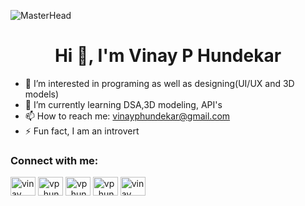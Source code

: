 ![MasterHead](https://camo.githubusercontent.com/ba9f3bd30647e352a3f5e1e45eb45c6ec7bad6155cd16aaedf4a426738da0ca5/68747470733a2f2f696e646f616e616c79746963612e636f6d2f7374617469632f696d616765732f62616e6e6572722e676966)

<h1 align="center">Hi 👋, I'm Vinay P Hundekar</h1>
<!-- <img align="right" alt="Coding" height="300" src="https://media.giphy.com/media/LaVp0AyqR5bGsC5Cbm/giphy.gif"> -->

- 👀 I’m interested in programing as well as designing(UI/UX and 3D models)
- 🌱 I’m currently learning DSA,3D modeling, API's 
- 📫 How to reach me: vinayphundekar@gmail.com
- ⚡ Fun fact, I am an introvert
<!-- - 💞️ I’m looking to collaborate on Web Development -->

<h3 align="left">Connect with me:</h3>
<p align="left">
<a href="https://linkedin.com/in/vinay-p-hundekar-674652204" target="blank"><img align="center" src="https://raw.githubusercontent.com/rahuldkjain/github-profile-readme-generator/master/src/images/icons/Social/linked-in-alt.svg" alt="vinay" height="30" width="40" /></a>
<a href="https://www.instagram.com/vphundekar/" target="blank"><img align="center" src="https://raw.githubusercontent.com/rahuldkjain/github-profile-readme-generator/master/src/images/icons/Social/instagram.svg" alt="vp_hundekar" height="30" width="40" /></a>
<a href="https://www.codechef.com/users/vp_hundekar02" target="blank"><img align="center" src="https://cdn.jsdelivr.net/npm/simple-icons@3.1.0/icons/codechef.svg" alt="vp_hundekar02" height="30" width="40" /></a>
<a href="https://www.leetcode.com/vp_hundekar" target="blank"><img align="center" src="https://raw.githubusercontent.com/rahuldkjain/github-profile-readme-generator/master/src/images/icons/Social/leet-code.svg" alt="vp_hundekar" height="30" width="40" /></a>
<a href="https://discord.gg/vinay" target="blank"><img align="center" src="https://raw.githubusercontent.com/rahuldkjain/github-profile-readme-generator/master/src/images/icons/Social/discord.svg" alt="vinay" height="30" width="40" /></a>
</p>
<!--
<h3 align="left">Languages and Tools:</h3>
<p align="left"> <a href="https://www.blender.org/" target="_blank" rel="noreferrer"> <img src="https://download.blender.org/branding/community/blender_community_badge_white.svg" alt="blender" width="40" height="40"/> </a> <a href="https://getbootstrap.com" target="_blank" rel="noreferrer"> <img src="https://raw.githubusercontent.com/devicons/devicon/master/icons/bootstrap/bootstrap-plain-wordmark.svg" alt="bootstrap" width="40" height="40"/> </a> <a href="https://www.cprogramming.com/" target="_blank" rel="noreferrer"> <img src="https://raw.githubusercontent.com/devicons/devicon/master/icons/c/c-original.svg" alt="c" width="40" height="40"/> </a> <a href="https://www.w3schools.com/cpp/" target="_blank" rel="noreferrer"> <img src="https://raw.githubusercontent.com/devicons/devicon/master/icons/cplusplus/cplusplus-original.svg" alt="cplusplus" width="40" height="40"/> </a> <a href="https://www.w3schools.com/cs/" target="_blank" rel="noreferrer"> <img src="https://raw.githubusercontent.com/devicons/devicon/master/icons/csharp/csharp-original.svg" alt="csharp" width="40" height="40"/> </a> <a href="https://www.w3schools.com/css/" target="_blank" rel="noreferrer"> <img src="https://raw.githubusercontent.com/devicons/devicon/master/icons/css3/css3-original-wordmark.svg" alt="css3" width="40" height="40"/> </a> <a href="https://www.figma.com/" target="_blank" rel="noreferrer"> <img src="https://www.vectorlogo.zone/logos/figma/figma-icon.svg" alt="figma" width="40" height="40"/> </a> <a href="https://git-scm.com/" target="_blank" rel="noreferrer"> <img src="https://www.vectorlogo.zone/logos/git-scm/git-scm-icon.svg" alt="git" width="40" height="40"/> </a> <a href="https://www.w3.org/html/" target="_blank" rel="noreferrer"> <img src="https://raw.githubusercontent.com/devicons/devicon/master/icons/html5/html5-original-wordmark.svg" alt="html5" width="40" height="40"/> </a> <a href="https://www.java.com" target="_blank" rel="noreferrer"> <img src="https://raw.githubusercontent.com/devicons/devicon/master/icons/java/java-original.svg" alt="java" width="40" height="40"/><a href="https://www.mysql.com/" target="_blank" rel="noreferrer"> <img src="https://raw.githubusercontent.com/devicons/devicon/master/icons/mysql/mysql-original-wordmark.svg" alt="mysql" width="40" height="40"/> </a> <a href="https://postman.com" target="_blank" rel="noreferrer"> <img src="https://www.vectorlogo.zone/logos/getpostman/getpostman-icon.svg" alt="postman" width="40" height="40"/> </a> <a href="https://www.python.org" target="_blank" rel="noreferrer"> <img src="https://raw.githubusercontent.com/devicons/devicon/master/icons/python/python-original.svg" alt="python" width="40" height="40"/> </a> <a href="https://unity.com/" target="_blank" rel="noreferrer"> <img src="https://www.vectorlogo.zone/logos/unity3d/unity3d-icon.svg" alt="unity" width="40" height="40"/> </a> </p>
 <p align="left">  </a> </p>

<p><img align="left" src="https://github-readme-stats.vercel.app/api/top-langs?username=Vinay-Hundekar&show_icons=true&locale=en&layout=compact" alt="vinay" /></p>

<p>&nbsp;<img align="center" src="https://github-readme-stats.vercel.app/api?username=Vinay-Hundekar&show_icons=true&locale=en" alt="vinay" /></p>


<p><img align="center" src="https://github-readme-streak-stats.herokuapp.com/?user=Vinay-Hundekar&" alt="vinay" /></p> -->

<!---
Vinay-Hundekar/Vinay-Hundekar is a ✨ special ✨ repository because its `README.md` (this file) appears on your GitHub profile.
You can click the Preview link to take a look at your changes.
--->
